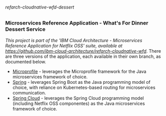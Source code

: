 ###### refarch-cloudnative-wfd-dessert

### Microservices Reference Application - What's For Dinner Dessert Service

*This project is part of the 'IBM Cloud Architecture - Microservices Reference Application for Netflix OSS' suite, available at
https://github.com/ibm-cloud-architecture/refarch-cloudnative-wfd*.  There are three versions of the application, each available in their own branch, as documented below.

- [Microprofile](../../tree/microprofile/) - leverages the Microprofile framework for the Java microservices framework of choice.
- [Spring](../../tree/spring/) - leverages Spring Boot as the Java programming model of choice, with reliance on Kubernetes-based routing for microservices communication.
- [Spring Cloud](../../tree/spring-cloud/) - leverages the Spring Cloud programming model (including Netflix OSS componentes) as the Java microservices framework of choice.
